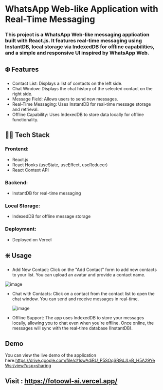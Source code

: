 # WhatsApp Web-like Application with Real-Time Messaging
### This project is a WhatsApp Web-like messaging application built with React.js. It features real-time messaging using InstantDB, local storage via IndexedDB for offline capabilities, and a simple and responsive UI inspired by WhatsApp Web.
## ❄️ Features
* Contact List: Displays a list of contacts on the left side.
* Chat Window: Displays the chat history of the selected contact on the right side.
* Message Field: Allows users to send new messages.
* Real-Time Messaging: Uses InstantDB for real-time message storage and retrieval.
* Offline Capability: Uses IndexedDB to store data locally for offline functionality.

## 🤹🏻 Tech Stack
### Frontend:
* React.js
* React Hooks (useState, useEffect, useReducer)
* React Context API

### Backend:
* InstantDB for real-time messaging

### Local Storage:
* IndexedDB for offline message storage

### Deployment:
* Deployed on Vercel

## ❇️ Usage  
* Add New Contact: Click on the "Add Contact" form to add new contacts to your list. You can upload an avatar and provide a contact name.
  
![image](https://github.com/user-attachments/assets/2a2ab1c0-3fbf-4669-b5b4-a9a8717c90ae)

* Chat with Contacts: Click on a contact from the contact list to open the chat window. You can send and receive messages in real-time.

  ![image](https://github.com/user-attachments/assets/d19cc999-aee3-4fcd-bb4c-9601e97ad424)

* Offline Support: The app uses IndexedDB to store your messages locally, allowing you to chat even when you're offline. Once online, the messages will sync with the real-time database (InstantDB).

## Demo
You can view the live demo of the application here:https://drive.google.com/file/d/1swAdiRU_P5SOqSR9dJLyB_H5A29YeWsr/view?usp=sharing
## Visit : https://fotoowl-ai.vercel.app/
